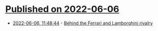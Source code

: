 # [Published on 2022-06-06](index.md)

* [2022-06-06, 11:48:44](https://news.ycombinator.com/item?id=31639268) - [Behind the Ferrari and Lamborghini rivalry](https://www.granturismoevents.com/story-the-epic-story-behind-the-ferrari-and-lamborghini-rivalry/)
